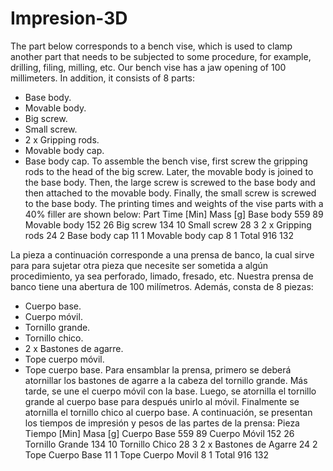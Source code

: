 # Impresion-3D
The part below corresponds to a bench vise, which is used to clamp another part that needs to be subjected to some procedure, for example, drilling, filing, milling, etc.
Our bench vise has a jaw opening of 100 millimeters. In addition, it consists of 8 parts:
-	Base body.
-	Movable body.
-	Big screw.
-	Small screw.
-	2 x Gripping rods.
-	Movable body cap.
-	Base body cap.
To assemble the bench vise, first screw the gripping rods to the head of the big screw. Later, the movable body is joined to the base body. Then, the large screw is screwed to the base body and then attached to the movable body. Finally, the small screw is screwed to the base body.
The printing times and weights of the vise parts with a 40% filler are shown below:
Part	Time [Min]	Mass [g]
Base body	559	89
Movable body	152	26
Big screw	134	10
Small screw	28	3
2 x Gripping rods	24	2
Base body cap	11	1
Movable body cap	8	1
Total	916	132


La pieza a continuación corresponde a una prensa de banco, la cual sirve para para sujetar otra pieza que necesite ser sometida a algún procedimiento, ya sea perforado, limado, fresado, etc.
Nuestra prensa de banco tiene una abertura de 100 milímetros. Además, consta de 8 piezas:
-	Cuerpo base.
-	Cuerpo móvil.
-	Tornillo grande.
-	Tornillo chico.
-	2 x Bastones de agarre.
-	Tope cuerpo móvil.
-	Tope cuerpo base.
Para ensamblar la prensa, primero se deberá atornillar los bastones de agarre a la cabeza del tornillo grande. Más tarde, se une el cuerpo móvil con la base. Luego, se atornilla el tornillo grande al cuerpo base para después unirlo al móvil. Finalmente se atornilla el tornillo chico al cuerpo base.
A continuación, se presentan los tiempos de impresión y pesos de las partes de la prensa:
Pieza	Tiempo [Min]	Masa [g]
Cuerpo Base	559	89
Cuerpo Móvil	152	26
Tornillo Grande	134	10
Tornillo Chico	28	3
2 x Bastones de Agarre	24	2
Tope Cuerpo Base	11	1
Tope Cuerpo Movil	8	1
Total	916	132



